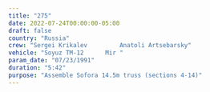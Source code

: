 ```yaml
---
title: "275"
date: 2022-07-24T00:00:00-05:00
draft: false
country: "Russia"
crew: "Sergei Krikalev         Anatoli Artsebarsky"
vehicle: "Soyuz TM-12      Mir "
param_date: "07/23/1991"
duration: "5:42"
purpose: "Assemble Sofora 14.5m truss (sections 4-14)"
---
```

